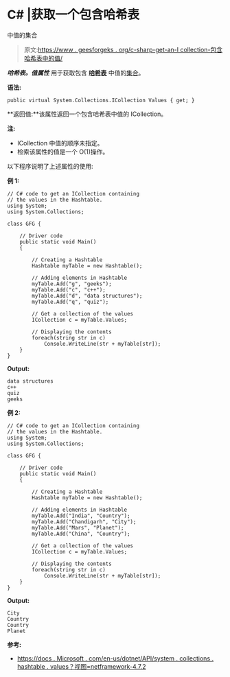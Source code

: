 # C# |获取一个包含哈希表

中值的集合

> 原文:[https://www . geesforgeks . org/c-sharp-get-an-I collection-包含哈希表中的值/](https://www.geeksforgeeks.org/c-sharp-gets-an-icollection-containing-the-values-in-the-hashtable/)

***哈希表。值属性*** 用于获取包含 **[哈希表](https://docs.microsoft.com/en-us/dotnet/api/system.collections.hashtable.values?view=netframework-4.7.2)** 中值的[集合](https://docs.microsoft.com/en-us/dotnet/api/system.collections.icollection?view=netframework-4.7.2)。

**语法:**

```
public virtual System.Collections.ICollection Values { get; }
```

**返回值:**该属性返回一个包含哈希表中值的 ICollection。

**注:**

*   ICollection 中值的顺序未指定。
*   检索该属性的值是一个 O(1)操作。

以下程序说明了上述属性的使用:

**例 1:**

```
// C# code to get an ICollection containing
// the values in the Hashtable.
using System;
using System.Collections;

class GFG {

    // Driver code
    public static void Main()
    {

        // Creating a Hashtable
        Hashtable myTable = new Hashtable();

        // Adding elements in Hashtable
        myTable.Add("g", "geeks");
        myTable.Add("c", "c++");
        myTable.Add("d", "data structures");
        myTable.Add("q", "quiz");

        // Get a collection of the values
        ICollection c = myTable.Values;

        // Displaying the contents
        foreach(string str in c)
            Console.WriteLine(str + myTable[str]);
    }
}
```

**Output:**

```
data structures
c++
quiz
geeks

```

**例 2:**

```
// C# code to get an ICollection containing
// the values in the Hashtable.
using System;
using System.Collections;

class GFG {

    // Driver code
    public static void Main()
    {

        // Creating a Hashtable
        Hashtable myTable = new Hashtable();

        // Adding elements in Hashtable
        myTable.Add("India", "Country");
        myTable.Add("Chandigarh", "City");
        myTable.Add("Mars", "Planet");
        myTable.Add("China", "Country");

        // Get a collection of the values
        ICollection c = myTable.Values;

        // Displaying the contents
        foreach(string str in c)
            Console.WriteLine(str + myTable[str]);
    }
}
```

**Output:**

```
City
Country
Country
Planet

```

**参考:**

*   [https://docs . Microsoft . com/en-us/dotnet/API/system . collections . hashtable . values？视图=netframework-4.7.2](https://docs.microsoft.com/en-us/dotnet/api/system.collections.hashtable.values?view=netframework-4.7.2)
